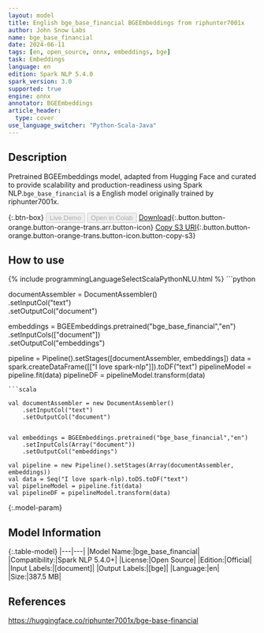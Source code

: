 ```yaml
---
layout: model
title: English bge_base_financial BGEEmbeddings from riphunter7001x
author: John Snow Labs
name: bge_base_financial
date: 2024-06-11
tags: [en, open_source, onnx, embeddings, bge]
task: Embeddings
language: en
edition: Spark NLP 5.4.0
spark_version: 3.0
supported: true
engine: onnx
annotator: BGEEmbeddings
article_header:
  type: cover
use_language_switcher: "Python-Scala-Java"
---
```


## Description

Pretrained BGEEmbeddings model, adapted from Hugging Face and curated to provide scalability and production-readiness using Spark NLP.`bge_base_financial` is a English model originally trained by riphunter7001x.

{:.btn-box}
<button class="button button-orange" disabled>Live Demo</button>
<button class="button button-orange" disabled>Open in Colab</button>
[Download](https://s3.amazonaws.com/auxdata.johnsnowlabs.com/public/models/bge_base_financial_en_5.4.0_3.0_1718071167837.zip){:.button.button-orange.button-orange-trans.arr.button-icon}
[Copy S3 URI](s3://auxdata.johnsnowlabs.com/public/models/bge_base_financial_en_5.4.0_3.0_1718071167837.zip){:.button.button-orange.button-orange-trans.button-icon.button-copy-s3}

## How to use



<div class="tabs-box" markdown="1">
{% include programmingLanguageSelectScalaPythonNLU.html %}
```python
 
documentAssembler = DocumentAssembler() \
      .setInputCol("text") \
      .setOutputCol("document")

embeddings = BGEEmbeddings.pretrained("bge_base_financial","en") \
      .setInputCols(["document"]) \
      .setOutputCol("embeddings")       
        
pipeline = Pipeline().setStages([documentAssembler, embeddings])
data = spark.createDataFrame([["I love spark-nlp"]]).toDF("text")
pipelineModel = pipeline.fit(data)
pipelineDF = pipelineModel.transform(data)

```
```scala

val documentAssembler = new DocumentAssembler() 
    .setInputCol("text") 
    .setOutputCol("document")
    

val embeddings = BGEEmbeddings.pretrained("bge_base_financial","en") 
    .setInputCols(Array("document")) 
    .setOutputCol("embeddings")

val pipeline = new Pipeline().setStages(Array(documentAssembler, embeddings))
val data = Seq("I love spark-nlp).toDS.toDF("text")
val pipelineModel = pipeline.fit(data)
val pipelineDF = pipelineModel.transform(data)

```
</div>

{:.model-param}
## Model Information

{:.table-model}
|---|---|
|Model Name:|bge_base_financial|
|Compatibility:|Spark NLP 5.4.0+|
|License:|Open Source|
|Edition:|Official|
|Input Labels:|[document]|
|Output Labels:|[bge]|
|Language:|en|
|Size:|387.5 MB|

## References

https://huggingface.co/riphunter7001x/bge-base-financial